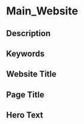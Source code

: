 # Main_Website

## **Description**

## **Keywords**

## **Website Title**

## **Page Title**

## **Hero Text**
